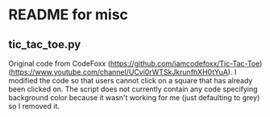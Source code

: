 # README for misc

## tic_tac_toe.py
Original code from CodeFoxx (https://github.com/iamcodefoxx/Tic-Tac-Toe) (https://www.youtube.com/channel/UCvi0rWTSkJkrunfhXH0tYuA).
I modified the code so that users cannot click on a square that has already been clicked on. The script does not currently contain any code specifying background color because it wasn't working for me (just defaulting to grey) so I removed it.
